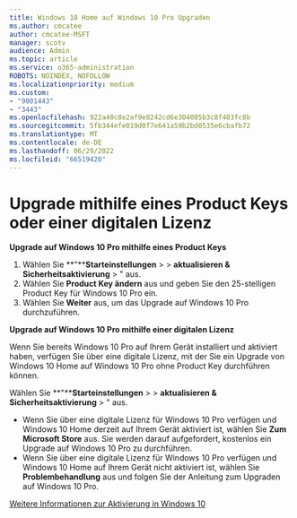 ```yaml
---
title: Windows 10 Home auf Windows 10 Pro Upgraden
ms.author: cmcatee
author: cmcatee-MSFT
manager: scotv
audience: Admin
ms.topic: article
ms.service: o365-administration
ROBOTS: NOINDEX, NOFOLLOW
ms.localizationpriority: medium
ms.custom:
- "9001443"
- "3443"
ms.openlocfilehash: 922a40c8e2af9e8242cd6e304085b3c8f403fc8b
ms.sourcegitcommit: 5fb344efe019d0f7e641a59b2bd0535e6cbafb72
ms.translationtype: MT
ms.contentlocale: de-DE
ms.lasthandoff: 06/29/2022
ms.locfileid: "66519420"
---
```

# <a name="upgrade-using-either-a-product-key-or-a-digital-license"></a>Upgrade mithilfe eines Product Keys oder einer digitalen Lizenz

**Upgrade auf Windows 10 Pro mithilfe eines Product Keys**

1. Wählen Sie **"****Starteinstellungen** >  > **aktualisieren & Sicherheitsaktivierung** > " aus.
2. Wählen Sie **Product Key ändern** aus und geben Sie den 25-stelligen Product Key für Windows 10 Pro ein.
3. Wählen Sie **Weiter** aus, um das Upgrade auf Windows 10 Pro durchzuführen.

**Upgrade auf Windows 10 Pro mithilfe einer digitalen Lizenz**

Wenn Sie bereits Windows 10 Pro auf Ihrem Gerät installiert und aktiviert haben, verfügen Sie über eine digitale Lizenz, mit der Sie ein Upgrade von Windows 10 Home auf Windows 10 Pro ohne Product Key durchführen können.

Wählen Sie **"****Starteinstellungen** >  > **aktualisieren & Sicherheitsaktivierung** > " aus.

- Wenn Sie über eine digitale Lizenz für Windows 10 Pro verfügen und Windows 10 Home derzeit auf Ihrem Gerät aktiviert ist, wählen Sie **Zum Microsoft Store** aus. Sie werden darauf aufgefordert, kostenlos ein Upgrade auf Windows 10 Pro zu durchführen.
- Wenn Sie über eine digitale Lizenz für Windows 10 Pro verfügen und Windows 10 Home auf Ihrem Gerät nicht aktiviert ist, wählen Sie **Problembehandlung** aus und folgen Sie der Anleitung zum Upgraden auf Windows 10 Pro.

[Weitere Informationen zur Aktivierung in Windows 10](https://support.microsoft.com/help/12440)
